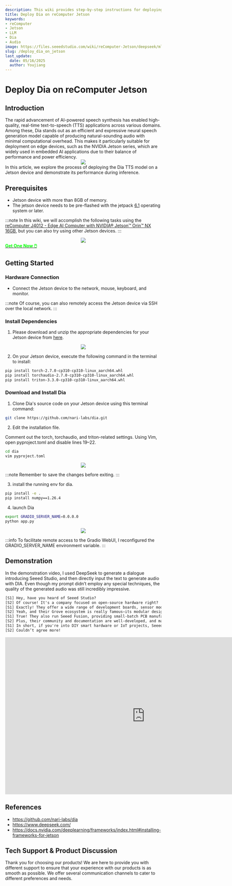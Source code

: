 ```yaml
---
description: This wiki provides step-by-step instructions for deploying the Dia text-to-speech model on NVIDIA Jetson devices, demonstrating its impressive real-time speech synthesis capabilities. It covers dependency installation, configuration adjustments, and includes a practical demonstration using the reComputer J4012 with Jetson Orin NX to showcase high-quality audio generation.
title: Deploy Dia on reComputer Jetson
keywords:
- reComputer
- Jetson
- LLM
- Dia
- Audio
image: https://files.seeedstudio.com/wiki/reComputer-Jetson/deepseek/mlc/deploy_deepseek.webp
slug: /deploy_dia_on_jetson
last_update:
  date: 05/16/2025
  author: Youjiang
---
```


# Deploy Dia on reComputer Jetson

## Introduction

<div style={{textAlign: 'justify', textJustify: 'inter-word'}}>
    The rapid advancement of AI-powered speech synthesis has enabled high-quality, real-time text-to-speech (TTS) applications across various domains. Among these, Dia stands out as an efficient and expressive neural speech generation model capable of producing natural-sounding audio with minimal computational overhead. This makes it particularly suitable for deployment on edge devices, such as the NVIDIA Jetson series, which are widely used in embedded AI applications due to their balance of performance and power efficiency.
</div>

<div align="center">
    <img width={900} 
     src="https://files.seeedstudio.com/wiki/reComputer-Jetson/dia/dia.png" />
</div>

<div style={{textAlign: 'justify', textJustify: 'inter-word'}}>
    In this article, we explore the process of deploying the Dia TTS model on a Jetson device and demonstrate its performance during inference.
</div>


## Prerequisites

- Jetson device with more than 8GB of memory.
- The jetson device needs to be pre-flashed with the jetpack [6.1](https://wiki.seeedstudio.com/reComputer_Intro/) operating system or later.

:::note
In this wiki, we will accomplish the following tasks using the [reComputer J4012 - Edge AI Computer with NVIDIA® Jetson™ Orin™ NX 16GB](https://www.seeedstudio.com/reComputer-J4012-p-5586.html?qid=eyJjX3NlYXJjaF9xdWVyeSI6InJlQ29tcHV0ZXIgSjQwMTIiLCJjX3NlYXJjaF9yZXN1bHRfcG9zIjo0LCJjX3RvdGFsX3Jlc3VsdHMiOjUyLCJjX3NlYXJjaF9yZXN1bHRfdHlwZSI6IlByb2R1Y3QiLCJjX3NlYXJjaF9maWx0ZXJzIjoic3RvcmVDb2RlOltyZXRhaWxlcl0gJiYgcXVhbnRpdHlfYW5kX3N0b2NrX3N0YXR1czpbMV0ifQ%3D%3D), but you can also try using other Jetson devices.
:::

<div align="center">
    <img width={800} 
     src="https://files.seeedstudio.com/wiki/reComputer-Jetson/deepseek/j4012.png" />
</div>

<div class="get_one_now_container" style={{textAlign: 'center'}}>
    <a class="get_one_now_item" href="https://www.seeedstudio.com/reComputer-J4012-p-5586.html?qid=eyJjX3NlYXJjaF9xdWVyeSI6InJlQ29tcHV0ZXIgSjQwMTIiLCJjX3NlYXJjaF9yZXN1bHRfcG9zIjo0LCJjX3RvdGFsX3Jlc3VsdHMiOjUyLCJjX3NlYXJjaF9yZXN1bHRfdHlwZSI6IlByb2R1Y3QiLCJjX3NlYXJjaF9maWx0ZXJzIjoic3RvcmVDb2RlOltyZXRhaWxlcl0gJiYgcXVhbnRpdHlfYW5kX3N0b2NrX3N0YXR1czpbMV0ifQ%3D%3D"><strong><span><font color={'FFFFFF'} size={"4"}> Get One Now 🖱️</font></span></strong>
    </a>
</div>

## Getting Started

### Hardware Connection
- Connect the Jetson device to the network, mouse, keyboard, and monitor.

:::note
Of course, you can also remotely access the Jetson device via SSH over the local network.
:::

### Install Dependencies

1. Please download and unzip the appropriate dependencies for your Jetson device from [here](https://seeedstudio88-my.sharepoint.com/:u:/g/personal/youjiang_yu_seeedstudio88_onmicrosoft_com/ER_DifB_INZLnzTPyz6rqP8BESl1LiGtttOSojNM4G3jHA?e=AmDZv0).

<div align="center">
    <img width={900} 
     src="https://files.seeedstudio.com/wiki/reComputer-Jetson/dia/dependencies.png" />
</div>

2. On your Jetson device, execute the following command in the terminal to install:

```bash
pip install torch-2.7.0-cp310-cp310-linux_aarch64.whl
pip install torchaudio-2.7.0-cp310-cp310-linux_aarch64.whl
pip install triton-3.3.0-cp310-cp310-linux_aarch64.whl
```

### Download and Install Dia

1. Clone Dia's source code on your Jetson device using this terminal command:

```bash
git clone https://github.com/nari-labs/dia.git
```

2. Edit the installation file.

<div style={{textAlign: 'justify', textJustify: 'inter-word'}}>
    Comment out the torch, torchaudio, and triton-related settings. Using Vim, open pyproject.toml and disable lines 19–22.
</div>

```bash
cd dia
vim pyproject.toml
```

<div align="center">
    <img width={900} 
     src="https://files.seeedstudio.com/wiki/reComputer-Jetson/dia/comment_out.png" />
</div>

:::note
Remember to save the changes before exiting.
:::

3. install the running env for dia.

```bash
pip install -e .
pip install numpy==1.26.4
```

4. launch Dia

```bash
export GRADIO_SERVER_NAME=0.0.0.0
python app.py
```

<div align="center">
    <img width={900} 
     src="https://files.seeedstudio.com/wiki/reComputer-Jetson/dia/launch.png" />
</div>

:::info
To facilitate remote access to the Gradio WebUI, I reconfigured the GRADIO_SERVER_NAME environment variable.
:::


## Demonstration

In the demonstration video, I used DeepSeek to generate a dialogue introducing Seeed Studio, and then directly input the text to generate audio with DIA. Even though my prompt didn’t employ any special techniques, the quality of the generated audio was still incredibly impressive.

```txt
[S1] Hey, have you heard of Seeed Studio?
[S2] Of course! It's a company focused on open-source hardware right?
[S1] Exactly! They offer a wide range of development boards, sensor modules, and edge computing devices, perfect for makers, engineers, and developers to quickly bring their ideas to life.
[S2] Yeah, and their Grove ecosystem is really famous—its modular design makes hardware connections super easy, no messy soldering or wiring needed.
[S1] True! They also run Seeed Fusion, providing small-batch PCB manufacturing and assembly services, which is great for startups and hardware entrepreneurs.
[S2] Plus, their community and documentation are well-developed, and many of their projects are open-source, making them beginner-friendly!
[S1] In short, if you're into DIY smart hardware or IoT projects, Seeed Studio is an awesome choice!
[S2] Couldn’t agree more!
```

<div align="center">
    <iframe width="900" height="506" src="https://www.youtube.com/embed/g9jQzwnsHr0" title="Deploy Dia on reComputer Jetson" frameborder="0" allow="accelerometer; autoplay; clipboard-write; encrypted-media; gyroscope; picture-in-picture; web-share" referrerpolicy="strict-origin-when-cross-origin" allowfullscreen></iframe>
</div>

## References
- https://github.com/nari-labs/dia
- https://www.deepseek.com/
- https://docs.nvidia.com/deeplearning/frameworks/index.html#installing-frameworks-for-jetson


## Tech Support & Product Discussion

Thank you for choosing our products! We are here to provide you with different support to ensure that your experience with our products is as smooth as possible. We offer several communication channels to cater to different preferences and needs.

<div class="button_tech_support_container">
<a href="https://forum.seeedstudio.com/" class="button_forum"></a> 
<a href="https://www.seeedstudio.com/contacts" class="button_email"></a>
</div>

<div class="button_tech_support_container">
<a href="https://discord.gg/eWkprNDMU7" class="button_discord"></a> 
<a href="https://github.com/Seeed-Studio/wiki-documents/discussions/69" class="button_discussion"></a>
</div>